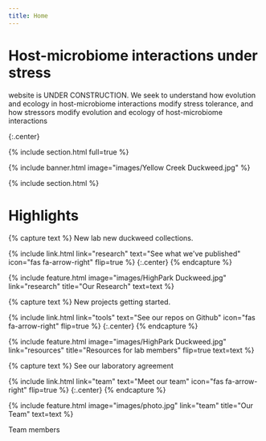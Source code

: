 ```yaml
---
title: Home
---
```


# Host-microbiome interactions under stress

website is UNDER CONSTRUCTION. We seek to understand how evolution and ecology in host-microbiome interactions modify stress tolerance, and how stressors modify evolution and ecology of host-microbiome interactions

<!-- 
{%
  include link.html
  type="github"
  icon=""
  text="See the template on GitHub"
  link="greenelab/lab-website-template"
  style="button"
%}
{%
  include link.html
  type="docs"
  icon=""
  text="See the documentation"
  link="https://github.com/greenelab/lab-website-template/wiki"
  style="button"
%}
 -->
 
{:.center}

{% include section.html full=true %}

{% include banner.html image="images/Yellow Creek Duckweed.jpg" %}

{% include section.html %}

# Highlights

{% capture text %}
New lab new duckweed collections.

{%
  include link.html
  link="research"
  text="See what we've published"
  icon="fas fa-arrow-right"
  flip=true
%}
{:.center}
{% endcapture %}

{%
  include feature.html
  image="images/HighPark Duckweed.jpg"
  link="research"
  title="Our Research"
  text=text
%}

{% capture text %}
New projects getting started. 

{%
  include link.html
  link="tools"
  text="See our repos on Github"
  icon="fas fa-arrow-right"
  flip=true
%}
{:.center}
{% endcapture %}

{%
  include feature.html
  image="images/HighPark Duckweed.jpg"
  link="resources"
  title="Resources for lab members"
  flip=true
  text=text
%}

{% capture text %}
See our laboratory agreement

{%
  include link.html
  link="team"
  text="Meet our team"
  icon="fas fa-arrow-right"
  flip=true
%}
{:.center}
{% endcapture %}

{%
  include feature.html
  image="images/photo.jpg"
  link="team"
  title="Our Team"
  text=text
%}

Team members